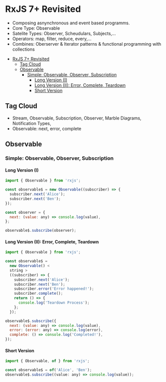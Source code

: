 # RxJS 7+ Revisited

- Composing asnynchronous and event based programms.
- Core Type: Observable
- Satelite Types: Observer, Scheudulars, Subjects,...
- Operators: map, filter, reduce, every,...
- Combines: Oberserver & Iterator patterns & functional programming with collections

<!-- @import "[TOC]" {cmd="toc" depthFrom=1 depthTo=6 orderedList=false} -->

<!-- code_chunk_output -->

- [RxJS 7+ Revisited](#rxjs-7-revisited)
  - [Tag Cloud](#tag-cloud)
  - [Observable](#observable)
    - [Simple: Observable, Observer, Subscription](#simple-observable-observer-subscription)
      - [Long Version (I)](#long-version-i)
      - [Long Version (II): Error, Complete, Teardown](#long-version-ii-error-complete-teardown)
      - [Short Version](#short-version)

<!-- /code_chunk_output -->

## Tag Cloud

- Stream, Observable, Subscription, Observer, Marble Diagrams, Notification Types,
- Observable: next, error, complete

## Observable

### Simple: Observable, Observer, Subscription

#### Long Version (I)

```js
import { Observable } from 'rxjs';

const observable$ = new Observable((subscriber) => {
  subscriber.next('Alice');
  subscriber.next('Ben');
});

const observer = {
  next: (value: any) => console.log(value),
};

observable$.subscribe(observer);
```

#### Long Version (II): Error, Complete, Teardown

```js
import { Observable } from 'rxjs';

const observable$ =
  new Observable() <
  string >
  ((subscriber) => {
    subscriber.next('Alice');
    subscriber.next('Ben');
    subscriber.error('Error happened!');
    subscriber.complete();
    return () => {
      console.log('Teardown Process');
    };
  });

observable$.subscribe({
  next: (value: any) => console.log(value),
  error: (error: any) => console.log(error),
  complete: () => console.log('Completed!'),
});
```

#### Short Version

```js
import { Observable, of } from 'rxjs';

const observable$ = of('Alice', 'Ben');
observable$.subscribe((value: any) => console.log(value));
```
